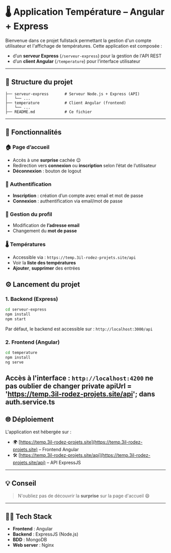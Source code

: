 # 🌡️ Application Température – Angular + Express

Bienvenue dans ce projet fullstack permettant la gestion d'un compte utilisateur et l'affichage de températures. Cette application est composée :

- d’un **serveur Express** (`/serveur-express`) pour la gestion de l'API REST
- d’un **client Angular** (`/temperature`) pour l’interface utilisateur

---

## 📁 Structure du projet

```
├── serveur-express       # Serveur Node.js + Express (API)
│   └── ...               
├── temperature           # Client Angular (frontend)
│   └── ...
├── README.md             # Ce fichier
```

---

## 🚀 Fonctionnalités

### 🏠 Page d’accueil
- Accès à une **surprise** cachée 😉
- Redirection vers **connexion** ou **inscription** selon l’état de l’utilisateur
- **Déconnexion** : bouton de logout

### 🔐 Authentification
- **Inscription** : création d’un compte avec email et mot de passe
- **Connexion** : authentification via email/mot de passe

### 👤 Gestion du profil
- Modification de **l’adresse email**
- Changement du **mot de passe**

### 🌡️ Températures
- Accessible via : `https://temp.3il-rodez-projets.site/api`
- Voir la **liste des températures**
- **Ajouter**, **supprimer** des entrées

## ⚙️ Lancement du projet

### 1. Backend (Express)

```bash
cd serveur-express
npm install
npm start
```

Par défaut, le backend est accessible sur : `http://localhost:3000/api`

### 2. Frontend (Angular)

```bash
cd temperature
npm install
ng serve
```

Accès à l'interface : `http://localhost:4200`
ne pas oublier de changer   private apiUrl = 'https://temp.3il-rodez-projets.site/api'; dans auth.service.ts
---

## 🌐 Déploiement

L'application est hébergée sur :

- 🌍 [https://temp.3il-rodez-projets.site](https://temp.3il-rodez-projets.site) – Frontend Angular
- 🛠️ [https://temp.3il-rodez-projets.site/api](https://temp.3il-rodez-projets.site/api) – API ExpressJS

---

## 💡 Conseil

> N'oubliez pas de découvrir la **surprise** sur la page d'accueil 😄

---

## 👨‍💻 Tech Stack

- **Frontend** : Angular
- **Backend** : ExpressJS (Node.js)
- **BDD** : MongoDB
- **Web server** : Nginx
